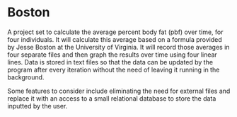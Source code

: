 # Boston

A project set to calculate the average percent body fat (pbf) over time, for four individuals.
It will calculate this average based on a formula provided by Jesse Boston at the University of Virginia.
It will record those averages in four separate files and then graph the results over time using four linear lines. Data is stored in text files so that the data can be updated by the program after every iteration without the need of leaving it running in the background.

Some features to consider include eliminating the need for external files and replace it with an access to a small relational database to store the data inputted by the user.
